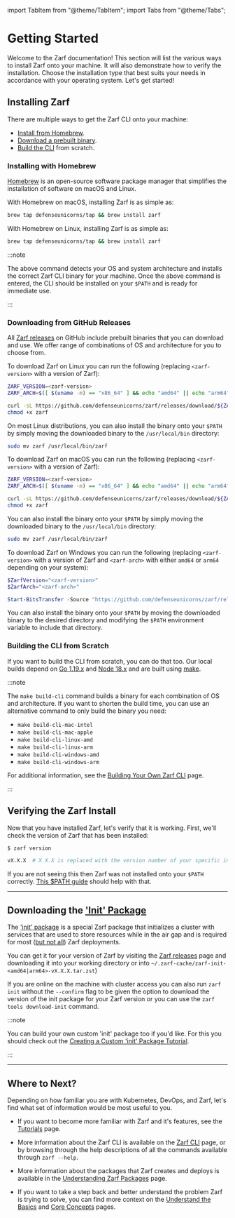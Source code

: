 import TabItem from "@theme/TabItem";
import Tabs from "@theme/Tabs";

# Getting Started

Welcome to the Zarf documentation! This section will list the various ways to install Zarf onto your machine. It will also demonstrate how to verify the installation. Choose the installation type that best suits your needs in accordance with your operating system. Let's get started!

## Installing Zarf

There are multiple ways to get the Zarf CLI onto your machine:

- [Install from Homebrew](#installing-from-the-defense-unicorns-homebrew-tap).
- [Download a prebuilt binary](#downloading-a-prebuilt-binary-from-our-github-releases).
- [Build the CLI](#building-the-cli-from-scratch) from scratch.

### Installing with Homebrew

[Homebrew](https://brew.sh/) is an open-source software package manager that simplifies the installation of software on macOS and Linux.


<Tabs>
<TabItem value="macOS">

With Homebrew on macOS, installing Zarf is as simple as:

```bash
brew tap defenseunicorns/tap && brew install zarf
```

</TabItem>
<TabItem value="Linux">

With Homebrew on Linux, installing Zarf is as simple as:

```bash
brew tap defenseunicorns/tap && brew install zarf
```

</TabItem>
</Tabs>

:::note

The above command detects your OS and system architecture and installs the correct Zarf CLI binary for your machine. Once the above command is entered, the CLI should be installed on your `$PATH` and is ready for immediate use.

:::

### Downloading from GitHub Releases

All [Zarf releases](https://github.com/defenseunicorns/zarf/releases) on GitHub include prebuilt binaries that you can download and use. We offer range of combinations of OS and architecture for you to choose from.

<Tabs>
<TabItem value="Linux">

To download Zarf on Linux you can run the following (replacing `<zarf-version>` with a version of Zarf):

```bash
ZARF_VERSION=<zarf-version>
ZARF_ARCH=$([ $(uname -m) == "x86_64" ] && echo "amd64" || echo "arm64";)

curl -sL https://github.com/defenseunicorns/zarf/releases/download/${ZARF_VERSION}/zarf_${ZARF_VERSION}_Linux_${ZARF_ARCH} -o zarf
chmod +x zarf
```

On most Linux distributions, you can also install the binary onto your `$PATH` by simply moving the downloaded binary to the `/usr/local/bin` directory:

```bash
sudo mv zarf /usr/local/bin/zarf
```

</TabItem>
<TabItem value="macOS">

To download Zarf on macOS you can run the following (replacing `<zarf-version>` with a version of Zarf):

```bash
ZARF_VERSION=<zarf-version>
ZARF_ARCH=$([ $(uname -m) == "x86_64" ] && echo "amd64" || echo "arm64";)

curl -sL https://github.com/defenseunicorns/zarf/releases/download/${ZARF_VERSION}/zarf_${ZARF_VERSION}_Darwin_${ZARF_ARCH} -o zarf
chmod +x zarf
```

You can also install the binary onto your `$PATH` by simply moving the downloaded binary to the `/usr/local/bin` directory:

```bash
sudo mv zarf /usr/local/bin/zarf
```

</TabItem>
<TabItem value="Windows">


To download Zarf on Windows you can run the following (replacing `<zarf-version>` with a version of Zarf and `<zarf-arch>` with either `amd64` or `arm64` depending on your system):

```powershell
$ZarfVersion="<zarf-version>"
$ZarfArch="<zarf-arch>"

Start-BitsTransfer -Source "https://github.com/defenseunicorns/zarf/releases/download/$($ZarfVersion)/zarf_$($ZarfVersion)_Windows_$($ZarfArch).exe" -Destination zarf.exe
```

You can also install the binary onto your `$PATH` by moving the downloaded binary to the desired directory and modifying the `$PATH` environment variable to include that directory.

</TabItem>
</Tabs>

### Building the CLI from Scratch

If you want to build the CLI from scratch, you can do that too. Our local builds depend on [Go 1.19.x](https://golang.org/doc/install) and [Node 18.x](https://nodejs.org/en) and are built using [make](https://www.gnu.org/software/make/).

:::note

The `make build-cli` command builds a binary for each combination of OS and architecture. If you want to shorten the build time, you can use an alternative command to only build the binary you need:

- `make build-cli-mac-intel`
- `make build-cli-mac-apple`
- `make build-cli-linux-amd`
- `make build-cli-linux-arm`
- `make build-cli-windows-amd`
- `make build-cli-windows-arm`

For additional information, see the [Building Your Own Zarf CLI](../2-the-zarf-cli/0-building-your-own-cli.md) page.

:::

## Verifying the Zarf Install

Now that you have installed Zarf, let's verify that it is working. First, we'll check the version of Zarf that has been installed:

```bash
$ zarf version

vX.X.X  # X.X.X is replaced with the version number of your specific installation
```

If you are not seeing this then Zarf was not installed onto your `$PATH` correctly. [This $PATH guide](https://zwbetz.com/how-to-add-a-binary-to-your-path-on-macos-linux-windows/) should help with that.

---

## Downloading the ['Init' Package](../3-create-a-zarf-package/3-zarf-init-package.md)

The ['init' package](../3-create-a-zarf-package/3-zarf-init-package.md) is a special Zarf package that initializes a cluster with services that are used to store resources while in the air gap and is required for most ([but not all](../../examples/yolo/README.md)) Zarf deployments.

You can get it for your version of Zarf by visiting the [Zarf releases](https://github.com/defenseunicorns/zarf/releases) page and downloading it into your working directory or into `~/.zarf-cache/zarf-init-<amd64|arm64>-vX.X.X.tar.zst`)

If you are online on the machine with cluster access you can also run `zarf init` without the `--confirm` flag to be given the option to download the version of the init package for your Zarf version or you can use the `zarf tools download-init` command.

:::note

You can build your own custom 'init' package too if you'd like. For this you should check out the [Creating a Custom 'init' Package Tutorial](../5-zarf-tutorials/8-custom-init-packages.md).

:::

---

## Where to Next?

Depending on how familiar you are with Kubernetes, DevOps, and Zarf, let's find what set of information would be most useful to you.

- If you want to become more familiar with Zarf and it's features, see the [Tutorials](../5-zarf-tutorials/index.md) page.

- More information about the Zarf CLI is available on the [Zarf CLI](../2-the-zarf-cli/index.md) page, or by browsing through the help descriptions of all the commands available through `zarf --help`.

- More information about the packages that Zarf creates and deploys is available in the [Understanding Zarf Packages](../3-create-a-zarf-package/1-zarf-packages.md) page.

- If you want to take a step back and better understand the problem Zarf is trying to solve, you can find more context on the [Understand the Basics](./0-understand-the-basics.md) and [Core Concepts](./1-core-concepts.md) pages.
